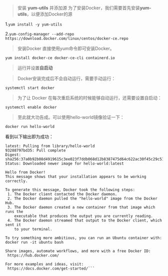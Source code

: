 >安装 **yum-utils** 并添加源
>为了安装Docker，我们需要首先安装**yum-utils**，以便添加Docker的源
  
1.`yum install -y yum-utils`  

2.`yum-config-manager --add-repo https://download.docker.com/linux/centos/docker-ce.repo  `

>安装Docker
>直接使用yum命令即可安装Docker。

```yum install docker-ce docker-ce-cli containerd.io```
>运行并设置**自启动**

>Docker安装完成后不会自动运行，需要手动运行：

```systemctl start docker```
>为了让 Docker 在每次重启系统的时候能够自动运行，还需要设置自启动：

```systemctl enable docker```
>至此就大功告成。可以使用hello-world镜像验证一下：

```docker run hello-world```

看到以下输出即为成功：  

```Unable to find image 'hello-world:latest' locally
latest: Pulling from library/hello-world
93288797bd35: Pull complete
Digest: sha256:37a0b92b08d4919615c3ee023f7ddb068d12b8387475d64c622ac30f45c29c51
Status: Downloaded newer image for hello-world:latest

Hello from Docker!
This message shows that your installation appears to be working correctly.

To generate this message, Docker took the following steps:
 1. The Docker client contacted the Docker daemon.
 2. The Docker daemon pulled the "hello-world" image from the Docker Hub.
 3. The Docker daemon created a new container from that image which runs the
    executable that produces the output you are currently reading.
 4. The Docker daemon streamed that output to the Docker client, which sent it
    to your terminal.

To try something more ambitious, you can run an Ubuntu container with:
docker run -it ubuntu bash

Share images, automate workflows, and more with a free Docker ID:
 https://hub.docker.com/

For more examples and ideas, visit:
 https://docs.docker.com/get-started/```


